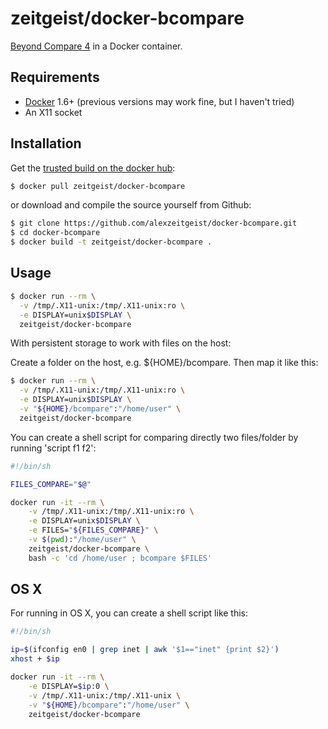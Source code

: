 # zeitgeist/docker-bcompare

[Beyond Compare 4](http://www.scootersoftware.com/) in a Docker container.

## Requirements

* [Docker](https://www.docker.com/) 1.6+ (previous versions may work fine, but I haven't tried)
* An X11 socket

## Installation

Get the [trusted build on the docker hub](https://registry.hub.docker.com/u/zeitgeist/docker-bcompare/):

```bash
$ docker pull zeitgeist/docker-bcompare
```

or download and compile the source yourself from Github:

```bash
$ git clone https://github.com/alexzeitgeist/docker-bcompare.git
$ cd docker-bcompare
$ docker build -t zeitgeist/docker-bcompare .
```

## Usage

```bash
$ docker run --rm \
  -v /tmp/.X11-unix:/tmp/.X11-unix:ro \
  -e DISPLAY=unix$DISPLAY \
  zeitgeist/docker-bcompare
```

With persistent storage to work with files on the host:

Create a folder on the host, e.g. ${HOME}/bcompare. Then map it like this:

```bash
$ docker run --rm \
  -v /tmp/.X11-unix:/tmp/.X11-unix:ro \
  -e DISPLAY=unix$DISPLAY \
  -v "${HOME}/bcompare":"/home/user" \
  zeitgeist/docker-bcompare
```

You can create a shell script for comparing directly two files/folder by running 'script f1 f2':

```bash
#!/bin/sh

FILES_COMPARE="$@"

docker run -it --rm \
    -v /tmp/.X11-unix:/tmp/.X11-unix:ro \
    -e DISPLAY=unix$DISPLAY \
    -e FILES="${FILES_COMPARE}" \
    -v $(pwd):"/home/user" \
    zeitgeist/docker-bcompare \
    bash -c 'cd /home/user ; bcompare $FILES'
```

## OS X

For running in OS X, you can create a shell script like this:

```bash
#!/bin/sh

ip=$(ifconfig en0 | grep inet | awk '$1=="inet" {print $2}') 
xhost + $ip

docker run -it --rm \
    -e DISPLAY=$ip:0 \
    -v /tmp/.X11-unix:/tmp/.X11-unix \
    -v "${HOME}/bcompare":"/home/user" \
    zeitgeist/docker-bcompare 
```
